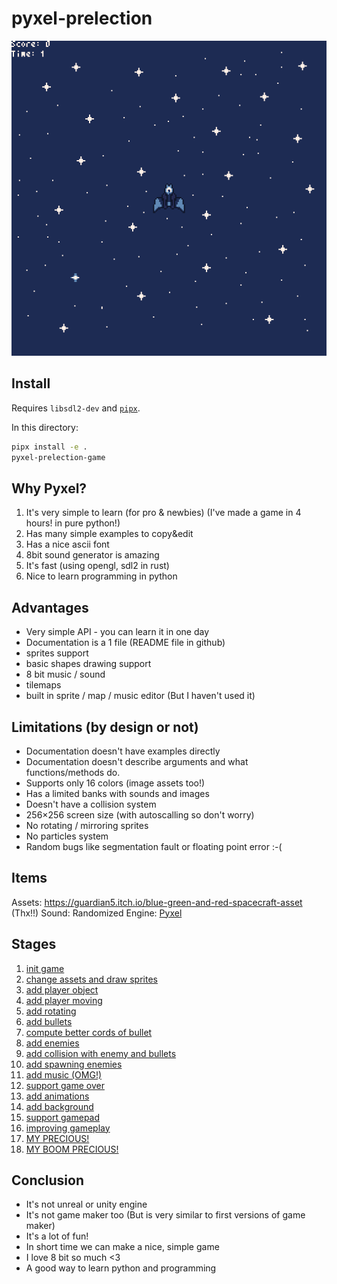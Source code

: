 # pyxel-prelection

![gameplay](gameplay.gif)

## Install

Requires `libsdl2-dev` and [`pipx`](https://pypa.github.io/pipx/).

In this directory:

```bash
pipx install -e .
pyxel-prelection-game
```

## Why Pyxel?

1. It's very simple to learn (for pro & newbies) (I've made a game in 4 hours! in pure python!)
2. Has many simple examples to copy&edit
3. Has a nice ascii font
4. 8bit sound generator is amazing
5. It's fast (using opengl, sdl2 in rust)
6. Nice to learn programming in python

## Advantages

* Very simple API - you can learn it in one day
* Documentation is a 1 file (README file in github)
* sprites support
* basic shapes drawing support
* 8 bit music / sound
* tilemaps
* built in sprite / map / music editor (But I haven't used it)

## Limitations (by design or not)

* Documentation doesn't have examples directly
* Documentation doesn't describe arguments and what functions/methods do.
* Supports only 16 colors (image assets too!)
* Has a limited banks with sounds and images
* Doesn't have a collision system
* 256×256 screen size (with autoscalling so don't worry)
* No rotating / mirroring sprites
* No particles system
* Random bugs like segmentation fault or floating point error :-(

## Items

Assets: https://guardian5.itch.io/blue-green-and-red-spacecraft-asset (Thx!!)
Sound: Randomized
Engine: [Pyxel](https://github.com/kitao/pyxel)

## Stages

1. [init game](https://github.com/firemark/pyxel-prelection/commit/6000aff4aea00a51111c17b90ecd84a391432339)
2. [change assets and draw sprites](https://github.com/firemark/pyxel-prelection/commit/8b02c392c5a13cf3cbca3581cb2fcb4376afd28e)
3. [add player object](https://github.com/firemark/pyxel-prelection/commit/61ec52f8996e7e3b7c810173f2b23404027b4362)
4. [add player moving](https://github.com/firemark/pyxel-prelection/commit/13118e9182ed1b5ba7a96f6ffa456e19e2409a3d)
5. [add rotating](https://github.com/firemark/pyxel-prelection/commit/0e6298906852f65b9151e93897c13e2f12ca1169)
6. [add bullets](https://github.com/firemark/pyxel-prelection/commit/59c78dba1a7fa6800f124408521df4c9f292cb6c)
7. [compute better cords of bullet](https://github.com/firemark/pyxel-prelection/commit/788c1423833ef62167b8091a1b777557edf22e15)
8. [add enemies](https://github.com/firemark/pyxel-prelection/commit/323119d14e170e10388f7380980c1d3e5d25c537)
9. [add collision with enemy and bullets](https://github.com/firemark/pyxel-prelection/commit/4c8d9cdba7fb0f9f4ae35f5dfced3e8d3d87d1bc)
10. [add spawning enemies](https://github.com/firemark/pyxel-prelection/commit/1c55dcde554a6b174f89653fc9e294465113acb1)
11. [add music (OMG!)](https://github.com/firemark/pyxel-prelection/commit/3922ace55b2febab7338429400087110c47b44c4)
12. [support game over](https://github.com/firemark/pyxel-prelection/commit/f12b5e084bd12dea8c7a57dde4b8209caf6ea8aa)
13. [add animations](https://github.com/firemark/pyxel-prelection/commit/786faace3cc9c717d8814592ec1265404932601a)
14. [add background](https://github.com/firemark/pyxel-prelection/commit/45b3d132a9e4d521245e991b495091919bab13aa)
15. [support gamepad](https://github.com/firemark/pyxel-prelection/commit/a47d99782ec37681ed76ca99bac4b51456622853)
16. [improving gameplay](https://github.com/firemark/pyxel-prelection/commit/557552956e4ad2c4bc55a260e2cb19e3ef3f09b2)
17. [MY PRECIOUS!](https://github.com/firemark/pyxel-prelection/commit/126afa309efad0ff36c7162e2fd071eca2a9d78c)
18. [MY BOOM PRECIOUS!](https://github.com/firemark/pyxel-prelection/commit/c42ec86d9b632452fa6e1905965546f781632ec4)

## Conclusion

* It's not unreal or unity engine
* It's not game maker too (But is very similar to first versions of game maker)
* It's a lot of fun!
* In short time we can make a nice, simple game
* I love 8 bit so much <3
* A good way to learn python and programming

